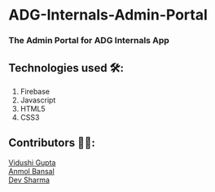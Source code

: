 # ADG-Internals-Admin-Portal

### The Admin Portal for ADG Internals App

## Technologies used 🛠:
1. Firebase
2. Javascript
3. HTML5
4. CSS3
## Contributors 👨‍💻:

[Vidushi Gupta](https://github.com/vidushig08)
<br>
[Anmol Bansal](https://github.com/anmolbansal7)
<br>
[Dev Sharma](https://github.com/cryptus-neoxys)
